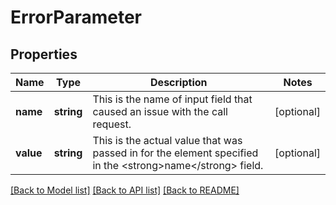 # ErrorParameter

## Properties
Name | Type | Description | Notes
------------ | ------------- | ------------- | -------------
**name** | **string** | This is the name of input field that caused an issue with the call request. | [optional] 
**value** | **string** | This is the actual value that was passed in for the element specified in the &lt;strong&gt;name&lt;/strong&gt; field. | [optional] 

[[Back to Model list]](../../README.md#documentation-for-models) [[Back to API list]](../../README.md#documentation-for-api-endpoints) [[Back to README]](../../README.md)

